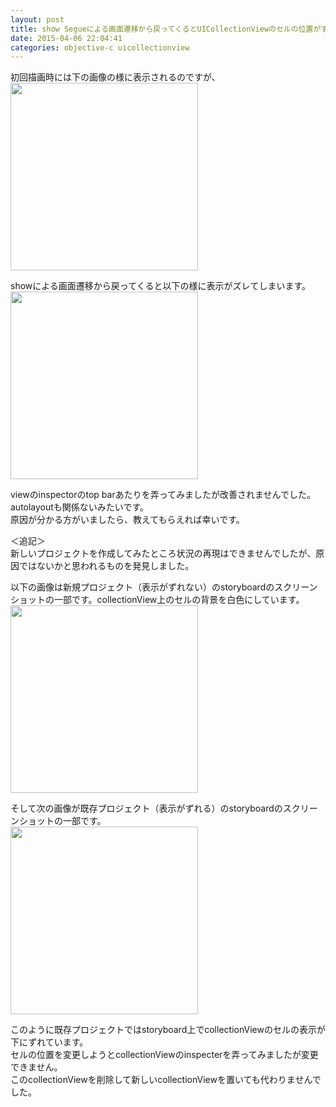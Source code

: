 ```yaml
---
layout: post
title: show Segueによる画面遷移から戻ってくるとUICollectionViewのセルの位置がずれる
date: 2015-04-06 22:04:41
categories: objective-c uicollectionview
---
```

<p>初回描画時には下の画像の様に表示されるのですが、<br>
<img src="https://i.imgur.com/EMsm2ef.png" height="300"></p>

<p>showによる画面遷移から戻ってくると以下の様に表示がズレてしまいます。<br>
<img src="https://i.imgur.com/iWbddxq.png" height="300"></p>

<p>viewのinspectorのtop barあたりを弄ってみましたが改善されませんでした。<br>
autolayoutも関係ないみたいです。<br>
原因が分かる方がいましたら、教えてもらえれば幸いです。</p>

<p>＜追記＞<br>
新しいプロジェクトを作成してみたところ状況の再現はできませんでしたが、原因ではないかと思われるものを発見しました。</p>

<p>以下の画像は新規プロジェクト（表示がずれない）のstoryboardのスクリーンショットの一部です。collectionView上のセルの背景を白色にしています。<br>
<img src="https://i.imgur.com/KwXKfBC.png" height="300"></p>

<p>そして次の画像が既存プロジェクト（表示がずれる）のstoryboardのスクリーンショットの一部です。<br>
<img src="https://i.imgur.com/wz8R2NC.png" height="300"></p>

<p>このように既存プロジェクトではstoryboard上でcollectionViewのセルの表示が下にずれています。<br>
セルの位置を変更しようとcollectionViewのinspecterを弄ってみましたが変更できません。<br>
このcollectionViewを削除して新しいcollectionViewを置いても代わりませんでした。</p>
